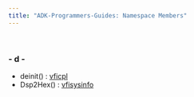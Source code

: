 ```yaml
---
title: "ADK-Programmers-Guides: Namespace Members"
---
```


 

### - d -

- deinit() : <a href="namespacevficpl.md#a352ddaa2769fa08bbfa0e95d5d9cca6f">vficpl</a>
- Dsp2Hex() : <a href="namespacevfisysinfo.md#a90408ce42d820e13f0f2c7daf474e549">vfisysinfo</a>
